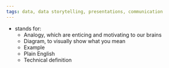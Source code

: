 ```yaml
---
tags: data, data storytelling, presentations, communication
---
```


- stands for:
	- Analogy, which are enticing and motivating to our brains
	- Diagram, to visually show what you mean
	- Example
	- Plain English
	- Technical definition